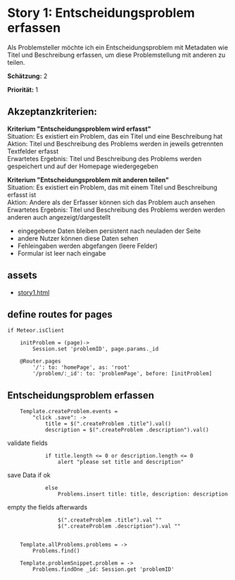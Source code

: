 # Story 1: Entscheidungsproblem erfassen

Als Problemsteller möchte ich ein Entscheidungsproblem mit Metadaten wie Titel und Beschreibung erfassen, um diese Problemstellung mit
anderen zu teilen.

**Schätzung:** 2

**Priorität:** 1


## Akzeptanzkriterien:

**Kriterium "Entscheidungsproblem wird erfasst"**<br>
Situation: Es existiert ein Problem, das ein Titel und eine Beschreibung hat<br>
Aktion: Titel und Beschreibung des Problems werden in jeweils getrennten Textfelder erfasst<br>
Erwartetes Ergebnis: Titel und Beschreibung des Problems werden gespeichert und auf der Homepage wiedergegeben

**Kriterium  "Entscheidungsproblem mit anderen teilen"**<br>
Situation: Es existiert ein Problem, das mit einem Titel und Beschreibung erfasst ist<br>
Aktion: Andere als der Erfasser können sich das Problem auch ansehen<br>
Erwartetes Ergebnis: Titel und Beschreibung des Problems werden werden anderen auch angezeigt/dargestellt<br>

- eingegebene Daten bleiben persistent nach neuladen der Seite
- andere Nutzer können diese Daten sehen
- Fehleingaben werden abgefangen (leere Felder)
- Formular ist leer nach eingabe




## assets
- [story1.html](story1.html)


## define routes for pages

	if Meteor.isClient
	
		initProblem = (page)->
			Session.set 'problemID', page.params._id

		@Router.pages
			'/': to: 'homePage', as: 'root'
			'/problem/:_id': to: 'problemPage', before: [initProblem]




## Entscheidungsproblem erfassen

		Template.createProblem.events = 
			"click .save": ->
				title = $(".createProblem .title").val()
				description = $(".createProblem .description").val()

validate fields

				if title.length <= 0 or description.length <= 0
					alert "please set title and description"

save Data if ok

				else 
					Problems.insert title: title, description: description

empty the fields afterwards
				
					$(".createProblem .title").val ""
					$(".createProblem .description").val ""


		Template.allProblems.problems = ->
			Problems.find()

		Template.problemSnippet.problem = ->
			Problems.findOne _id: Session.get 'problemID'


